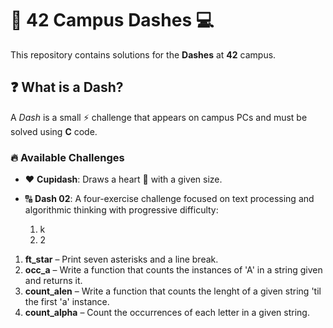 # 🚀 42 Campus Dashes 💻  

This repository contains solutions for the **Dashes** at **42** campus.  

## ❓ What is a Dash?  

A *Dash* is a small ⚡ challenge that appears on campus PCs and must be solved using **C** code.  

### 🔥 Available Challenges  

- ❤️ **Cupidash**: Draws a heart 💖 with a given size.  
- 🔠 **Dash 02**: A four-exercise challenge focused on text processing and algorithmic thinking with progressive difficulty:

  1. k
  2. 2

1. **ft_star** – Print seven asterisks and a line break.
2. **occ_a** – Write a function that counts the instances of 'A' in a string given and returns it.
3. **count_alen** – Write a function that counts the lenght of a given string 'til the first 'a' instance.
4. **count_alpha** – Count the occurrences of each letter in a given string.
